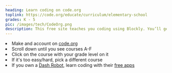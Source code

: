 ```yaml
---
heading: Learn coding on code.org
toplink: https://code.org/educate/curriculum/elementary-school
grades: K - 5
pic: /images/tech/CodeOrg.png
description: This free site teaches you coding using Blockly. You’ll get to make animals dance around and program video game characters to complete quests.
---
```

<li>Make and account on <a href="https://code.org/educate/curriculum/elementary-school" target="_blank">code.org</a></li>
<li>Scroll down until you see courses A-F</li>
<li>Click on the course with your grade level on it</li>
<li>If it's too easy/hard, pick a different course</li>
<li>If you own a <a href="/engineering/robotics#WhichRobot">Dash Robot</a>, learn coding with their <a href="https://www.makewonder.com/apps/" target="_blank">free apps</a></li>
